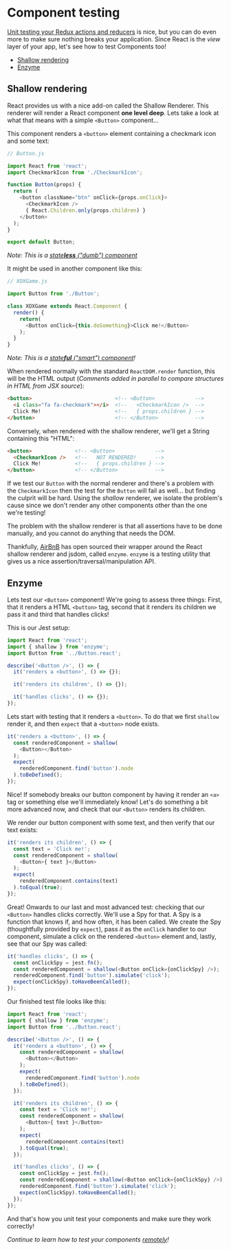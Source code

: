 # Component testing

[Unit testing your Redux actions and reducers](unit-testing.md) is nice, but you
can do even more to make sure nothing breaks your application. Since React is
the _view_ layer of your app, let's see how to test Components too!

<!-- TOC depthFrom:2 depthTo:6 withLinks:1 updateOnSave:1 orderedList:0 -->

- [Shallow rendering](#shallow-rendering)
- [Enzyme](#enzyme)

<!-- /TOC -->

## Shallow rendering

React provides us with a nice add-on called the Shallow Renderer. This renderer
will render a React component **one level deep**. Lets take a look at what that
means with a simple `<Button>` component...

This component renders a `<button>` element containing a checkmark icon and some
text:

```javascript
// Button.js

import React from 'react';
import CheckmarkIcon from './CheckmarkIcon';

function Button(props) {
  return (
    <button className="btn" onClick={props.onClick}>
      <CheckmarkIcon />
      { React.Children.only(props.children) }
    </button>
  );
}

export default Button;
```

_Note: This is a [state**less** ("dumb") component](../js/README.md#architecture-components-and-containers)_

It might be used in another component like this:

```javascript
// XOXGame.js

import Button from './Button';

class XOXGame extends React.Component {
  render() {
    return(
      <Button onClick={this.doSomething}>Click me!</Button>
    );
  }
}
```

_Note: This is a [state**ful** ("smart") component](../js/README.md#architecture-components-and-containers)!_

When rendered normally with the standard `ReactDOM.render` function, this will
be the HTML output
(*Comments added in parallel to compare structures in HTML from JSX source*):

```html
<button>                           <!-- <Button>             -->
  <i class="fa fa-checkmark"></i>  <!--   <CheckmarkIcon />  -->
  Click Me!                        <!--   { props.children } -->
</button>                          <!-- </Button>            -->
```

Conversely, when rendered with the shallow renderer, we'll get a String
containing this "HTML":

```html
<button>              <!-- <Button>             -->
  <CheckmarkIcon />   <!--   NOT RENDERED!      -->
  Click Me!           <!--   { props.children } -->
</button>             <!-- </Button>            -->
```

If we test our `Button` with the normal renderer and there's a problem
with the `CheckmarkIcon` then the test for the `Button` will fail as well...
but finding the culprit will be hard. Using the _shallow_ renderer, we isolate
the problem's cause since we don't render any other components other than the
one we're testing!

The problem with the shallow renderer is that all assertions have to be done
manually, and you cannot do anything that needs the DOM.

Thankfully, [AirBnB](https://twitter.com/AirbnbEng) has open sourced their
wrapper around the React shallow renderer and jsdom, called `enzyme`. `enzyme`
is a testing utility that gives us a nice assertion/traversal/manipulation API.

## Enzyme

Lets test our `<Button>` component! We're going to assess three things: First,
that it renders a HTML `<button>` tag, second that it renders its children we
pass it and third that handles clicks!

This is our Jest setup:

```javascript
import React from 'react';
import { shallow } from 'enzyme';
import Button from '../Button.react';

describe('<Button />', () => {
  it('renders a <button>', () => {});

  it('renders its children', () => {});

  it('handles clicks', () => {});
});
```

Lets start with testing that it renders a `<button>`. To do that we first
`shallow` render it, and then `expect` that a `<button>` node exists.

```javascript
it('renders a <button>', () => {
  const renderedComponent = shallow(
    <Button></Button>
  );
  expect(
    renderedComponent.find('button').node
  ).toBeDefined();
});
```

Nice! If somebody breaks our button component by having it render an `<a>` tag
or something else we'll immediately know! Let's do something a bit more advanced
now, and check that our `<Button>` renders its children.

We render our button component with some text, and then verify that our text
exists:

```javascript
it('renders its children', () => {
  const text = 'Click me!';
  const renderedComponent = shallow(
    <Button>{ text }</Button>
  );
  expect(
    renderedComponent.contains(text)
  ).toEqual(true);
});
```

Great! Onwards to our last and most advanced test: checking that our `<Button>` handles clicks correctly. We'll use a Spy for that. A Spy is a
function that knows if, and how often, it has been called. We create the Spy
(thoughtfully provided by `expect`), pass _it_ as the `onClick` handler to our
component, simulate a click on the rendered `<button>` element and, lastly,
see that our Spy was called:

```javascript
it('handles clicks', () => {
  const onClickSpy = jest.fn();
  const renderedComponent = shallow(<Button onClick={onClickSpy} />);
  renderedComponent.find('button').simulate('click');
  expect(onClickSpy).toHaveBeenCalled();
});
```

Our finished test file looks like this:

```javascript
import React from 'react';
import { shallow } from 'enzyme';
import Button from '../Button.react';

describe('<Button />', () => {
  it('renders a <button>', () => {
    const renderedComponent = shallow(
      <Button></Button>
    );
    expect(
      renderedComponent.find('button').node
    ).toBeDefined();
  });

  it('renders its children', () => {
    const text = 'Click me!';
    const renderedComponent = shallow(
      <Button>{ text }</Button>
    );
    expect(
      renderedComponent.contains(text)
    ).toEqual(true);
  });

  it('handles clicks', () => {
    const onClickSpy = jest.fn();
    const renderedComponent = shallow(<Button onClick={onClickSpy} />);
    renderedComponent.find('button').simulate('click');
    expect(onClickSpy).toHaveBeenCalled();
  });
});
```

And that's how you unit test your components and make sure they work correctly!

*Continue to learn how to test your components [remotely](remote-testing.md)!*
